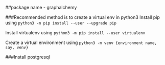 ##package name - graphalchemy

###Recommended method is to create a virtual env in python3
Install pip using `python3 -m pip install --user --upgrade pip`

Install virtualenv using `python3 -m pip install --user virtualenv`

Create a virtual environment using `python3 -m venv {environment name, say, venv}`


###Install postgresql